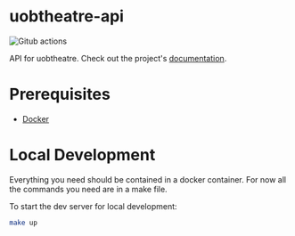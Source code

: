 # uobtheatre-api

![Gitub actions](https://github.com/BristolSTA/uobtheatre-api/workflows/Python%20package/badge.svg?branch=main)

API for uobtheatre. Check out the project's [documentation](http://BristolSTA.github.io/uobtheatre-api/).

# Prerequisites

- [Docker](https://docs.docker.com/get-docker/)  

# Local Development

Everything you need should be contained in a docker container. For now all the commands you need are in a make file. 

To start the dev server for local development:

```bash
make up
```
